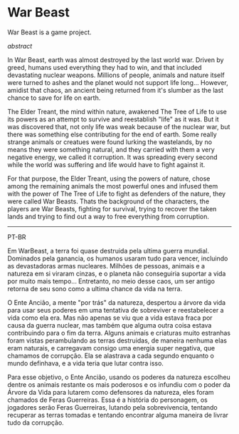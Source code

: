 # War Beast

War Beast is a game project.

*abstract*


In War Beast, earth was almost destroyed by the last world war. Driven by greed, humans used everything they had to win, and that included devastating nuclear weapons. Millions of people, animals and nature itself were turned to ashes and the planet would not support life long...
However, amidist that chaos, an ancient being returned from it's slumber as the last chance to save for life on earth.


The Elder Treant, the mind within nature, awakened The Tree of Life to use its powers as an attempt to survive and reestablish "life" as it was. But it was discovered that, not only life was weak because of the nuclear war, but there was something else contributing for the end of earth. Some really strange animals or creatues were found lurking the wastelands, by no means they were something natural, and they carried with them a very negative energy, we called it corruption. It was spreading every second while the world was suffering and life would have to fight against it.

For that purpose, the Elder Treant, using the powers of nature, chose among the remaining animals the most powerful ones and infused them with the power of The Tree of Life to fight as defenders of the nature, they were called War Beasts. Thats the background of the characters, the players are War Beasts, fighting for survival, trying to recover the taken lands and trying to find out a way to free everything from corruption.

------------------------------------------------------------------------------------------------------------------------------------------

PT-BR

Em WarBeast, a terra foi quase destruida pela ultima guerra mundial. Dominados pela ganancia, os humanos usaram tudo para vencer, incluindo as devastadoras armas nucleares. Milhões de pessoas, animais e a natureza em si viraram cinzas, e o planeta não conseguiria suportar a vida por muito mais tempo...
Entretanto, no meio desse caos, um ser antigo retorna de seu sono como a ultima chance da vida na terra.

O Ente Ancião, a mente "por trás" da natureza, despertou a árvore da vida para usar seus poderes em uma tentativa de sobreviver e reestabelecer a vida como ela era. Mas não apenas se viu que a vida estava fraca por causa da guerra nuclear, mas também que alguma outra coisa estava contribuindo para o fim da terra. Alguns animais e criaturas muito estranhas foram vistas perambulando as terras destruidas, de maneira nenhuma elas eram naturais, e carregavam consigo uma energia super negativa, que chamamos de corrupção. Ela se alastrava a cada segundo enquanto o mundo definhava, e a vida teria que lutar contra isso.

Para esse objetivo, o Ente Ancião, usando os poderes da natureza escolheu dentre os animais restante os mais poderosos e os infundiu com o poder da Árvore da Vida para lutarem como defensores da natureza, eles foram chamados de Feras Guerreiras. Essa é a história do personagem, os jogadores serão Feras Guerreiras, lutando pela sobrevivencia, tentando recuperar as terras tomadas e tentando encontrar alguma maneira de livrar tudo da corrupção.

